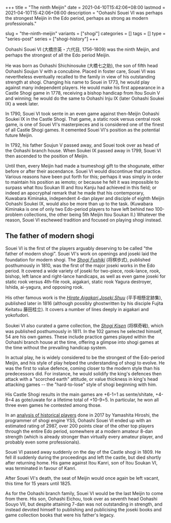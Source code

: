 +++
title = "The ninth Meijin"
date = 2021-04-10T15:42:06+08:00
lastmod = 2021-04-10T15:42:06+08:00
description = "Oohashi Souei VI was perhaps the strongest Meijin in the Edo period, perhaps as strong as modern professionals."

slug = "the-ninth-meijin"
variants = ["shogi"]
categories = []
tags = []
type = "series-post"
series = ["shogi-history"]
+++

Oohashi Souei VI (大橋宗英・六代目, 1756-1809) was the ninth Meijin, and perhaps the strongest of all the Edo period Meijin.

He was born as Oohashi Shichinosuke (大橋七之助), the son of fifth head Oohashi Soujun V with a concubine. Placed in foster care, Souei VI was nevertheless eventually recalled to the family in view of his outstanding strength at shogi. Changing his name to Souei in 1773, he would play against many independent players. He would make his first appearance in a Castle Shogi game in 1778, receiving a bishop handicap from Itou Souin V and winning; he would do the same to Oohashi Inju IX (later Oohashi Soukei IX) a week later.

In 1790, Souei VI took sente in an even game against then-Meijin Oohashi Soukei IX in the Castle Shogi. That game, a static rook versus central rook game, is one of Souei VI's masterpieces and is considered one of the finest of all Castle Shogi games. It cemented Souei VI's position as the potential future Meijin.

In 1792, his father Soujun V passed away, and Souei took over as head of the Oohashi branch house. When Soukei IX passed away in 1799, Souei VI then ascended to the position of Meijin.

Until then, every Meijin had made a tsumeshogi gift to the shogunate, either before or after their ascendance. Souei VI would discontinue that practice. Various reasons have been put forth for this; perhaps it was simply in order to maintain his position as iemoto; or because he felt it was impossible to surpass what Itou Soukan III and Itou Kanju had achieved in this field; or indeed an apocryphal remark that he made that his contemporary, Kuwabara Kiminaka, independent 4-dan player and disciple of eighth Meijin Oohashi Soukei IX, would also be more than up to the task. (Kuwabara Kiminaka is one of only two Edo-period players to have left behind *two* 100-problem collections, the other being 5th Meijin Itou Soukan II.) Whatever the reason, Souei VI eschewed tradition and focused on playing shogi instead.

## The father of modern shogi

Souei VI is the first of the players arguably deserving to be called "the father of modern shogi". Souei VI's work on openings and joseki laid the foundation for modern shogi. The [*Shogi Fushiki*](http://onkotisin.org/fusiki/fusiki.htm) (将棋歩式), published posthumously in 1810, was the first of the major joseki works in the Edo period. It covered a wide variety of joseki for two-piece, rook-lance, rook, bishop, left lance and right-lance handicaps, as well as even game joseki for static rook versus 4th-file rook, aigakari, static rook Yagura destroyer, Ishida, ai-yagura, and opposing rook.

His other famous work is the [*Hirate Aigakari Joseki Shuu*](http://onkotisin.org/jyouseki/aigakarijyouseki/aigakari1.htm) (平手相懸定跡集), published later in 1816 (although possibly ghostwritten by his disciple Fujita Keitatsu 藤田桂立). It covers a number of lines deeply in aigakari and yokofudori.

Soukei VI also curated a game collection, the [*Shogi Kisen*](http://onkotisin.org/kisen/kisen.htm) (将棋奇戦), which was published posthumously in 1811. In the 102 games he selected himself, 54 are his own games. These include practice games played within the Oohashi branch house at the time, offering a glimpse into shogi games at the time without the prevailing handicap system.

In actual play, he is widely considered to be the strongest of the Edo-period Meijin, and his style of play helped the understanding of shogi to evolve. He was the first to value defence, coming closer to the modern style than his predecessors did. For instance, he would solidify the king's defences then attack with a "scorched earth" attitude, or value thickness in king's head attacking games -- the "hard-to-lose" style of shogi beginning with him.

His Castle Shogi results in the main games are +6-1=1 as sente/shitate, +4-8=4 as gote/uwate for a lifetime total of +10-9=5. In particular, he won all three even games he contested among those.

In an [analysis of historical players](https://media.dglab.com/2017/10/25-shogiai-01/) done in 2017 by Yamashita Hiroshi, the programmer of shogi engine YSS, Oohashi Souei VI ended up with an estimated rating of 2987, over 200 points clear of the other top players through the entire Edo period, somewhere at a modern amateur 8-dan strength (which is already stronger than virtually every amateur player, and probably even some professionals).

Souei VI passed away suddenly on the day of the Castle shogi in 1809. He fell ill suddenly during the proceedings and left the castle, but died shortly after returning home. His game against Itou Kanri, son of Itou Soukan VI, was terminated in favour of Kanri.

After Souei VI's death, the seat of Meijin would once again be left vacant, this time for 15 years until 1825.

As for the Oohashi branch family, Souei VI would be the last Meijin to come from there. His son, Oohashi Eichou, took over as seventh head Oohashi Souyo VII, but despite attaining 7-dan was not outstanding in strength, and instead devoted himself to publishing and publicising the joseki books and game collection books that were his father's legacy.